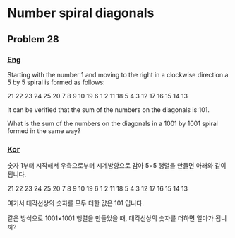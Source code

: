 # Number spiral diagonals
## Problem 28

### [Eng](https://projecteuler.net/problem=28)

Starting with the number 1 and moving to the right in a clockwise direction a 5 by 5 spiral is formed as follows:

21 22 23 24 25
20  7  8  9 10
19  6  1  2 11
18  5  4  3 12
17 16 15 14 13

It can be verified that the sum of the numbers on the diagonals is 101.

What is the sum of the numbers on the diagonals in a 1001 by 1001 spiral formed in the same way?

### [Kor](http://euler.synap.co.kr/prob_detail.php?id=28)

숫자 1부터 시작해서 우측으로부터 시계방향으로 감아 5×5 행렬을 만들면 아래와 같이 됩니다.

21 22 23 24 25
20  7  8  9 10
19  6  1  2 11
18  5  4  3 12
17 16 15 14 13

여기서 대각선상의 숫자를 모두 더한 값은 101 입니다.

같은 방식으로 1001×1001 행렬을 만들었을 때, 대각선상의 숫자를 더하면 얼마가 됩니까?
